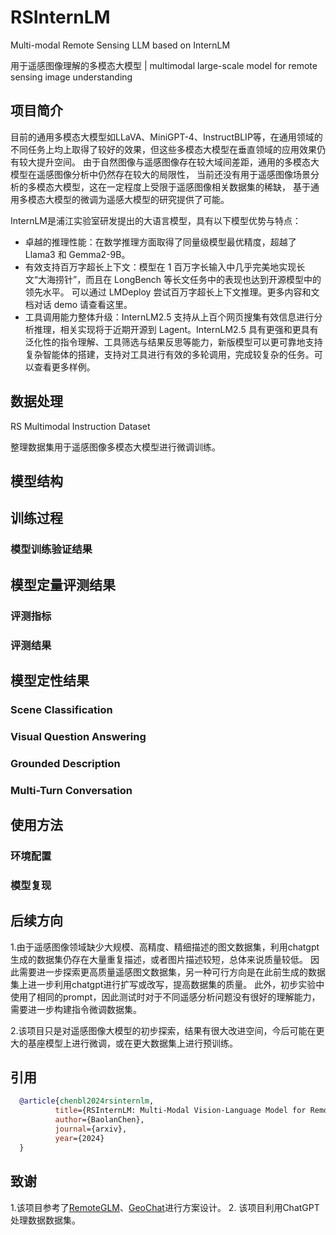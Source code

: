 # RSInternLM
Multi-modal Remote Sensing LLM based on InternLM

用于遥感图像理解的多模态大模型 | multimodal large-scale model for remote sensing image understanding

## 项目简介
目前的通用多模态大模型如LLaVA、MiniGPT-4、InstructBLIP等，在通用领域的不同任务上均上取得了较好的效果，但这些多模态大模型在垂直领域的应用效果仍有较大提升空间。
由于自然图像与遥感图像存在较大域间差距，通用的多模态大模型在遥感图像分析中仍然存在较大的局限性，
当前还没有用于遥感图像场景分析的多模态大模型，这在一定程度上受限于遥感图像相关数据集的稀缺，
基于通用多模态大模型的微调为遥感大模型的研究提供了可能。

InternLM是浦江实验室研发提出的大语言模型，具有以下模型优势与特点：

- 卓越的推理性能：在数学推理方面取得了同量级模型最优精度，超越了 Llama3 和 Gemma2-9B。
- 有效支持百万字超长上下文：模型在 1 百万字长输入中几乎完美地实现长文“大海捞针”，而且在 LongBench 等长文任务中的表现也达到开源模型中的领先水平。 可以通过 LMDeploy 尝试百万字超长上下文推理。更多内容和文档对话 demo 请查看这里。
- 工具调用能力整体升级：InternLM2.5 支持从上百个网页搜集有效信息进行分析推理，相关实现将于近期开源到 Lagent。InternLM2.5 具有更强和更具有泛化性的指令理解、工具筛选与结果反思等能力，新版模型可以更可靠地支持复杂智能体的搭建，支持对工具进行有效的多轮调用，完成较复杂的任务。可以查看更多样例。

## 数据处理
RS Multimodal Instruction Dataset

整理数据集用于遥感图像多模态大模型进行微调训练。

## 模型结构

## 训练过程

### 模型训练验证结果

## 模型定量评测结果

### 评测指标

### 评测结果

## 模型定性结果

### Scene Classification

### Visual Question Answering

### Grounded Description 

### Multi-Turn Conversation 

## 使用方法

### 环境配置

### 模型复现

## 后续方向
1.由于遥感图像领域缺少大规模、高精度、精细描述的图文数据集，利用chatgpt生成的数据集仍存在大量重复描述，或者图片描述较短，总体来说质量较低。
因此需要进一步探索更高质量遥感图文数据集，另一种可行方向是在此前生成的数据集上进一步利用chatgpt进行扩写或改写，提高数据集的质量。
此外，初步实验中使用了相同的prompt，因此测试时对于不同遥感分析问题没有很好的理解能力，需要进一步构建指令微调数据集。

2.该项目只是对遥感图像大模型的初步探索，结果有很大改进空间，今后可能在更大的基座模型上进行微调，或在更大数据集上进行预训练。

## 引用
```bibtex
  @article{chenbl2024rsinternlm,
          title={RSInternLM: Multi-Modal Vision-Language Model for Remote Sensing},
          author={BaolanChen},
          journal={arxiv},
          year={2024}
  }
```
## 致谢

1.该项目参考了[RemoteGLM](https://github.com/lzw-lzw/RemoteGLM)、[GeoChat](https://github.com/mbzuai-oryx/GeoChat)进行方案设计。
2. 该项目利用ChatGPT处理数据数据集。
